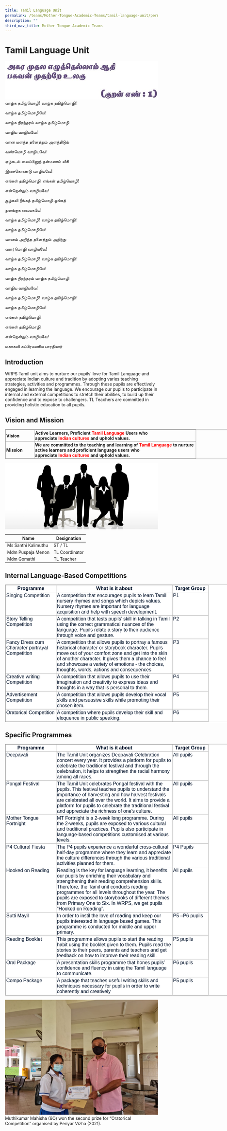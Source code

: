 ```yaml
---
title: Tamil Language Unit
permalink: /teams/Mother-Tongue-Academic-Teams/tamil-language-unit/permalink/
description: ""
third_nav_title: Mother Tongue Academic Teams
---
```

Tamil Language Unit
===================
![](/images/tamil.jpg)
வாழ்க தமிழ்மொழி! வாழ்க தமிழ்மொழி!

  

வாழ்க தமிழ்மொழியே!

  

  

வாழ்க நிரந்தரம் வாழ்க தமிழ்மொழி

  

வாழிய வாழியவே!

  

வான மளந்த தனைத்தும் அளந்திடும்

  

வண்மொழி வாழியவே!

  

  

ஏழ்கடல் வைப்பினுந் தன்மணம் வீசி

  

இசைகொண்டு வாழியவே!

  

எங்கள் தமிழ்மொழி! எங்கள் தமிழ்மொழி!

  

என்றென்றும் வாழியவே!

  

  

சூழ்கலி நீங்கத் தமிழ்மொழி ஓங்கத்

  

துலங்குக வையகமே!

  

வாழ்க தமிழ்மொழி! வாழ்க தமிழ்மொழி!

  

வாழ்க தமிழ்மொழியே!

  

  

வானம் அறிந்த தனைத்தும் அறிந்து

  

வளர்மொழி வாழியவே!

  

வாழ்க தமிழ்மொழி! வாழ்க தமிழ்மொழி!

  

வாழ்க தமிழ்மொழியே!

  

  

வாழ்க நிரந்தரம் வாழ்க தமிழ்மொழி

  

வாழிய வாழியவே!

  

வாழ்க தமிழ்மொழி! வாழ்க தமிழ்மொழி!

  

வாழ்க தமிழ்மொழியே!

  

  

எங்கள் தமிழ்மொழி!

  

எங்கள் தமிழ்மொழி!

  

என்றென்றும் வாழியவே!

  

மகாகவி&nbsp;சுப்பிரமணிய பாரதியார்

Introduction
------------

WRPS Tamil unit aims to nurture our pupils’ love for Tamil Language and appreciate Indian culture and tradition by adopting varies teaching strategies, activities and programmes. Through these pupils are effectively engaged in learning the language. We encourage our pupils to participate in internal and external competitions to stretch their abilities, to build up their confidence and to expose to challengers. TL Teachers are committed in providing holistic education to all pupils.

Vision and Mission
------------------

<table class="iveo_table ives_tab_simple3 ive_eobj_center" style="margin: auto; outline: 0px; padding: 0px; border-collapse: collapse; clear: both; border: 1px solid rgb(170, 170, 170); width: 920px;"><tbody style="margin: 0px; outline: 0px; padding: 0px;"><tr style="margin: 0px; outline: 0px; padding: 0px;"><td width="90" style="margin: 0px; outline: 0px; padding: 2px; text-align: left; border: 1px solid rgb(170, 170, 170);"><strong style="margin: 0px; outline: 0px; padding: 0px;">Vision</strong><br style="margin: 0px; outline: 0px; padding: 0px;"></td><td width="528" style="margin: 0px; outline: 0px; padding: 2px; text-align: left; border: 1px solid rgb(170, 170, 170);"><strong style="margin: 0px; outline: 0px; padding: 0px;">Active Learners, Proficient<span>&nbsp;</span><font color="#ff0000" style="margin: 0px; outline: 0px; padding: 0px;">Tamil Language</font><span>&nbsp;</span>Users who appreciate<span>&nbsp;</span><font color="#ff0000" style="margin: 0px; outline: 0px; padding: 0px;">Indian</font>&nbsp;<font color="#ff0000" style="margin: 0px; outline: 0px; padding: 0px;">cultures</font><span>&nbsp;</span>and uphold values.</strong><br style="margin: 0px; outline: 0px; padding: 0px;"></td></tr><tr style="margin: 0px; outline: 0px; padding: 0px;"><td width="90" style="margin: 0px; outline: 0px; padding: 2px; text-align: left; border: 1px solid rgb(170, 170, 170);"><strong style="margin: 0px; outline: 0px; padding: 0px;">Mission</strong><br style="margin: 0px; outline: 0px; padding: 0px;"></td><td width="528" style="margin: 0px; outline: 0px; padding: 2px; text-align: left; border: 1px solid rgb(170, 170, 170);"><strong style="margin: 0px; outline: 0px; padding: 0px;">We are committed to the teaching and learning of<span>&nbsp;</span><font color="#ff0000" style="margin: 0px; outline: 0px; padding: 0px;">Tamil Language</font><span>&nbsp;</span>to nurture active learners and proficient language users who appreciate<span>&nbsp;</span><font color="#ff0000" style="margin: 0px; outline: 0px; padding: 0px;">Indian</font>&nbsp;<font color="#ff0000" style="margin: 0px; outline: 0px; padding: 0px;">cultures</font><span>&nbsp;</span>and uphold values.</strong><br style="margin: 0px; outline: 0px; padding: 0px;"></td></tr></tbody></table>

![](/images/staff.jpg)
  

| Name | Designation |
| --- | --- |
| Ms Santhi Kalimuthu | ST / TL |
| Mdm Puspaja Menon | TL Coordinator |
| Mdm Gomathi | TL Teacher |

Internal Language-Based Competitions
------------------------------------
<table class="iveo_table ives_tab_simple3 ive_eobj_center" style="margin: auto; outline: 0px; padding: 0px; border-collapse: collapse; clear: both; border: 1px solid rgb(170, 170, 170); color: rgb(0, 17, 41); font-family: Raleway, sans-serif; font-size: 16px; font-style: normal; font-variant-ligatures: normal; font-variant-caps: normal; font-weight: 400; letter-spacing: normal; orphans: 2; text-align: left; text-transform: none; white-space: normal; widows: 2; word-spacing: 0px; -webkit-text-stroke-width: 0px; background-color: rgb(255, 255, 255); text-decoration-thickness: initial; text-decoration-style: initial; text-decoration-color: initial; width: 920px;"><tbody style="margin: 0px; outline: 0px; padding: 0px;"><tr style="margin: 0px; outline: 0px; padding: 0px;"><td width="162" style="margin: 0px; outline: 0px; padding: 2px; text-align: center; border: 1px solid rgb(170, 170, 170);"><strong style="margin: 0px; outline: 0px; padding: 0px;">Programme</strong><br style="margin: 0px; outline: 0px; padding: 0px;"></td><td width="378" style="margin: 0px; outline: 0px; padding: 2px; text-align: center; border: 1px solid rgb(170, 170, 170);"><strong style="margin: 0px; outline: 0px; padding: 0px;">What is it about</strong><br style="margin: 0px; outline: 0px; padding: 0px;"></td><td width="114" style="margin: 0px; outline: 0px; padding: 2px; text-align: center; border: 1px solid rgb(170, 170, 170);"><strong style="margin: 0px; outline: 0px; padding: 0px;">Target Group</strong><br style="margin: 0px; outline: 0px; padding: 0px;"></td></tr><tr style="margin: 0px; outline: 0px; padding: 0px;"><td width="162" valign="top" style="margin: 0px; outline: 0px; padding: 2px; text-align: left; border: 1px solid rgb(170, 170, 170);">Singing Competition<br style="margin: 0px; outline: 0px; padding: 0px;"></td><td width="378" valign="top" style="margin: 0px; outline: 0px; padding: 2px; text-align: left; border: 1px solid rgb(170, 170, 170);">A competition that encourages pupils to learn Tamil nursery rhymes and songs which depicts values. Nursery rhymes are important for language acquisition and help with speech development.<br style="margin: 0px; outline: 0px; padding: 0px;"></td><td width="114" valign="top" style="margin: 0px; outline: 0px; padding: 2px; text-align: left; border: 1px solid rgb(170, 170, 170);">P1<br style="margin: 0px; outline: 0px; padding: 0px;"></td></tr><tr style="margin: 0px; outline: 0px; padding: 0px;"><td width="162" valign="top" style="margin: 0px; outline: 0px; padding: 2px; text-align: left; border: 1px solid rgb(170, 170, 170);">Story Telling Competition<br style="margin: 0px; outline: 0px; padding: 0px;"></td><td width="378" valign="top" style="margin: 0px; outline: 0px; padding: 2px; text-align: left; border: 1px solid rgb(170, 170, 170);">A competition that tests pupils’ skill in talking in Tamil using the correct grammatical nuances of the language. Pupils relate a story to their audience through voice and gesture.<br style="margin: 0px; outline: 0px; padding: 0px;"></td><td width="114" valign="top" style="margin: 0px; outline: 0px; padding: 2px; text-align: left; border: 1px solid rgb(170, 170, 170);">P2<br style="margin: 0px; outline: 0px; padding: 0px;"></td></tr><tr style="margin: 0px; outline: 0px; padding: 0px;"><td width="162" valign="top" style="margin: 0px; outline: 0px; padding: 2px; text-align: left; border: 1px solid rgb(170, 170, 170);">Fancy Dress cum Character portrayal Competition<br style="margin: 0px; outline: 0px; padding: 0px;"></td><td width="378" valign="top" style="margin: 0px; outline: 0px; padding: 2px; text-align: left; border: 1px solid rgb(170, 170, 170);">A competition that allows pupils to portray a famous historical character or storybook character. Pupils move out of your comfort zone and get into the skin of another character. It gives them a chance to feel and showcase a variety of emotions - the choices, thoughts, words, actions and consequences<br style="margin: 0px; outline: 0px; padding: 0px;"></td><td width="114" valign="top" style="margin: 0px; outline: 0px; padding: 2px; text-align: left; border: 1px solid rgb(170, 170, 170);">P3<br style="margin: 0px; outline: 0px; padding: 0px;"></td></tr><tr style="margin: 0px; outline: 0px; padding: 0px;"><td width="162" valign="top" style="margin: 0px; outline: 0px; padding: 2px; text-align: left; border: 1px solid rgb(170, 170, 170);">Creative writing Competition<br style="margin: 0px; outline: 0px; padding: 0px;"></td><td width="378" valign="top" style="margin: 0px; outline: 0px; padding: 2px; text-align: left; border: 1px solid rgb(170, 170, 170);">A competition that allows pupils to use their imagination and creativity to express ideas and thoughts in a way that is personal to them.<br style="margin: 0px; outline: 0px; padding: 0px;"></td><td width="114" valign="top" style="margin: 0px; outline: 0px; padding: 2px; text-align: left; border: 1px solid rgb(170, 170, 170);">P4<br style="margin: 0px; outline: 0px; padding: 0px;"></td></tr><tr style="margin: 0px; outline: 0px; padding: 0px;"><td width="162" valign="top" style="margin: 0px; outline: 0px; padding: 2px; text-align: left; border: 1px solid rgb(170, 170, 170);">Advertisement Competition<br style="margin: 0px; outline: 0px; padding: 0px;"></td><td width="378" valign="top" style="margin: 0px; outline: 0px; padding: 2px; text-align: left; border: 1px solid rgb(170, 170, 170);">A competition that allows pupils develop their vocal skills and persuasive skills while promoting their chosen item.<br style="margin: 0px; outline: 0px; padding: 0px;"></td><td width="114" valign="top" style="margin: 0px; outline: 0px; padding: 2px; text-align: left; border: 1px solid rgb(170, 170, 170);">P5<br style="margin: 0px; outline: 0px; padding: 0px;"></td></tr><tr style="margin: 0px; outline: 0px; padding: 0px;"><td width="162" valign="top" style="margin: 0px; outline: 0px; padding: 2px; text-align: left; border: 1px solid rgb(170, 170, 170);">Oratorical Competition<br style="margin: 0px; outline: 0px; padding: 0px;"></td><td width="378" valign="top" style="margin: 0px; outline: 0px; padding: 2px; text-align: left; border: 1px solid rgb(170, 170, 170);">A competition where pupils develop their skill and eloquence in public speaking.<br style="margin: 0px; outline: 0px; padding: 0px;"></td><td width="114" valign="top" style="margin: 0px; outline: 0px; padding: 2px; text-align: left; border: 1px solid rgb(170, 170, 170);">P6</td></tr></tbody></table>

Specific Programmes
-------------------
<table class="iveo_table ives_tab_simple3 ive_eobj_center" style="margin: auto; outline: 0px; padding: 0px; border-collapse: collapse; clear: both; border: 1px solid rgb(170, 170, 170); color: rgb(0, 17, 41); font-family: Raleway, sans-serif; font-size: 16px; font-style: normal; font-variant-ligatures: normal; font-variant-caps: normal; font-weight: 400; letter-spacing: normal; orphans: 2; text-align: left; text-transform: none; white-space: normal; widows: 2; word-spacing: 0px; -webkit-text-stroke-width: 0px; background-color: rgb(255, 255, 255); text-decoration-thickness: initial; text-decoration-style: initial; text-decoration-color: initial; width: 920px;"><tbody style="margin: 0px; outline: 0px; padding: 0px;"><tr style="margin: 0px; outline: 0px; padding: 0px;"><td width="162" style="margin: 0px; outline: 0px; padding: 2px; text-align: center; border: 1px solid rgb(170, 170, 170);"><strong style="margin: 0px; outline: 0px; padding: 0px;">Programme</strong><br style="margin: 0px; outline: 0px; padding: 0px;"></td><td width="378" style="margin: 0px; outline: 0px; padding: 2px; text-align: center; border: 1px solid rgb(170, 170, 170);"><strong style="margin: 0px; outline: 0px; padding: 0px;">What is it about</strong><br style="margin: 0px; outline: 0px; padding: 0px;"></td><td width="114" style="margin: 0px; outline: 0px; padding: 2px; text-align: center; border: 1px solid rgb(170, 170, 170);"><strong style="margin: 0px; outline: 0px; padding: 0px;">Target Group</strong><br style="margin: 0px; outline: 0px; padding: 0px;"></td></tr><tr style="margin: 0px; outline: 0px; padding: 0px;"><td width="162" valign="top" style="margin: 0px; outline: 0px; padding: 2px; text-align: left; border: 1px solid rgb(170, 170, 170);">Deepavali<br style="margin: 0px; outline: 0px; padding: 0px;"></td><td width="378" valign="top" style="margin: 0px; outline: 0px; padding: 2px; text-align: left; border: 1px solid rgb(170, 170, 170);">The Tamil Unit organizes Deepavali Celebration concert every year. It provides a platform for pupils to celebrate the traditional festival and through the celebration, it helps to strengthen the racial harmony among all races.<br style="margin: 0px; outline: 0px; padding: 0px;"></td><td width="114" valign="top" style="margin: 0px; outline: 0px; padding: 2px; text-align: left; border: 1px solid rgb(170, 170, 170);">All pupils<br style="margin: 0px; outline: 0px; padding: 0px;"></td></tr><tr style="margin: 0px; outline: 0px; padding: 0px;"><td width="162" valign="top" style="margin: 0px; outline: 0px; padding: 2px; text-align: left; border: 1px solid rgb(170, 170, 170);">Pongal Festival<br style="margin: 0px; outline: 0px; padding: 0px;"></td><td width="378" valign="top" style="margin: 0px; outline: 0px; padding: 2px; text-align: left; border: 1px solid rgb(170, 170, 170);">The Tamil Unit celebrates Pongal festival with the pupils. This festival teaches pupils to understand the importance of harvesting and how harvest festivals are celebrated all over the world. It aims to provide a platform for pupils to celebrate the traditional festival and appreciate the richness of one’s culture.<br style="margin: 0px; outline: 0px; padding: 0px;"></td><td width="114" valign="top" style="margin: 0px; outline: 0px; padding: 2px; text-align: left; border: 1px solid rgb(170, 170, 170);">All pupils<br style="margin: 0px; outline: 0px; padding: 0px;"></td></tr><tr style="margin: 0px; outline: 0px; padding: 0px;"><td width="162" valign="top" style="margin: 0px; outline: 0px; padding: 2px; text-align: left; border: 1px solid rgb(170, 170, 170);">Mother Tongue Fortnight<br style="margin: 0px; outline: 0px; padding: 0px;"></td><td width="378" valign="top" style="margin: 0px; outline: 0px; padding: 2px; text-align: left; border: 1px solid rgb(170, 170, 170);">MT Fortnight is a 2-week long programme. During the 2-weeks, pupils are exposed to various cultural and traditional practices. Pupils also participate in language-based competitions customised at various levels.<br style="margin: 0px; outline: 0px; padding: 0px;"></td><td width="114" valign="top" style="margin: 0px; outline: 0px; padding: 2px; text-align: left; border: 1px solid rgb(170, 170, 170);">All pupils<br style="margin: 0px; outline: 0px; padding: 0px;"></td></tr><tr style="margin: 0px; outline: 0px; padding: 0px;"><td width="162" valign="top" style="margin: 0px; outline: 0px; padding: 2px; text-align: left; border: 1px solid rgb(170, 170, 170);">P4 Cultural Fiesta<br style="margin: 0px; outline: 0px; padding: 0px;"></td><td width="378" valign="top" style="margin: 0px; outline: 0px; padding: 2px; text-align: left; border: 1px solid rgb(170, 170, 170);">The P4 pupils experience a wonderful cross-cultural half-day programme where they learn and appreciate the culture differences through the various traditional activities planned for them.<br style="margin: 0px; outline: 0px; padding: 0px;"></td><td width="114" valign="top" style="margin: 0px; outline: 0px; padding: 2px; text-align: left; border: 1px solid rgb(170, 170, 170);">P4 Pupils<br style="margin: 0px; outline: 0px; padding: 0px;"></td></tr><tr style="margin: 0px; outline: 0px; padding: 0px;"><td width="162" valign="top" style="margin: 0px; outline: 0px; padding: 2px; text-align: left; border: 1px solid rgb(170, 170, 170);">Hooked on Reading<br style="margin: 0px; outline: 0px; padding: 0px;"></td><td width="378" valign="top" style="margin: 0px; outline: 0px; padding: 2px; text-align: left; border: 1px solid rgb(170, 170, 170);">Reading is the key for language learning, it benefits our pupils by enriching their vocabulary and strengthening their reading comprehension skills. Therefore, the Tamil unit conducts reading programmes for all levels throughout the year. The pupils are exposed to storybooks of different themes from Primary One to Six. In WRPS, we get pupils “Hooked on Reading”.<br style="margin: 0px; outline: 0px; padding: 0px;"></td><td width="114" valign="top" style="margin: 0px; outline: 0px; padding: 2px; text-align: left; border: 1px solid rgb(170, 170, 170);">All pupils<br style="margin: 0px; outline: 0px; padding: 0px;"></td></tr><tr style="margin: 0px; outline: 0px; padding: 0px;"><td width="162" valign="top" style="margin: 0px; outline: 0px; padding: 2px; text-align: left; border: 1px solid rgb(170, 170, 170);">Sutti Mayil<br style="margin: 0px; outline: 0px; padding: 0px;"></td><td width="378" valign="top" style="margin: 0px; outline: 0px; padding: 2px; text-align: left; border: 1px solid rgb(170, 170, 170);">In order to instil the love of reading and keep our pupils interested in language based games. This programme is conducted for middle and upper primary.<br style="margin: 0px; outline: 0px; padding: 0px;"></td><td width="114" valign="top" style="margin: 0px; outline: 0px; padding: 2px; text-align: left; border: 1px solid rgb(170, 170, 170);">P5 –P6 pupils<br style="margin: 0px; outline: 0px; padding: 0px;"></td></tr><tr style="margin: 0px; outline: 0px; padding: 0px;"><td width="162" valign="top" style="margin: 0px; outline: 0px; padding: 2px; text-align: left; border: 1px solid rgb(170, 170, 170);">Reading Booklet<br style="margin: 0px; outline: 0px; padding: 0px;"></td><td width="378" valign="top" style="margin: 0px; outline: 0px; padding: 2px; text-align: left; border: 1px solid rgb(170, 170, 170);">This programme allows pupils to start the reading habit using the booklet given to them. Pupils read the stories to their peers, parents and teachers and get feedback on how to improve their reading skill.<br style="margin: 0px; outline: 0px; padding: 0px;"></td><td width="114" valign="top" style="margin: 0px; outline: 0px; padding: 2px; text-align: left; border: 1px solid rgb(170, 170, 170);">P5 pupils<br style="margin: 0px; outline: 0px; padding: 0px;"></td></tr><tr style="margin: 0px; outline: 0px; padding: 0px;"><td width="162" valign="top" style="margin: 0px; outline: 0px; padding: 2px; text-align: left; border: 1px solid rgb(170, 170, 170);">Oral Package<br style="margin: 0px; outline: 0px; padding: 0px;"></td><td width="378" valign="top" style="margin: 0px; outline: 0px; padding: 2px; text-align: left; border: 1px solid rgb(170, 170, 170);">A presentation skills programme that hones pupils’ confidence and fluency in using the Tamil language to communicate.<br style="margin: 0px; outline: 0px; padding: 0px;"></td><td width="114" valign="top" style="margin: 0px; outline: 0px; padding: 2px; text-align: left; border: 1px solid rgb(170, 170, 170);">P6 pupils<br style="margin: 0px; outline: 0px; padding: 0px;"></td></tr><tr style="margin: 0px; outline: 0px; padding: 0px;"><td width="162" valign="top" style="margin: 0px; outline: 0px; padding: 2px; text-align: left; border: 1px solid rgb(170, 170, 170);">Compo Package<br style="margin: 0px; outline: 0px; padding: 0px;"></td><td width="378" valign="top" style="margin: 0px; outline: 0px; padding: 2px; text-align: left; border: 1px solid rgb(170, 170, 170);">A package that teaches useful writing skills and techniques necessary for pupils in order to write coherently and creatively<br style="margin: 0px; outline: 0px; padding: 0px;"></td><td width="114" valign="top" style="margin: 0px; outline: 0px; padding: 2px; text-align: left; border: 1px solid rgb(170, 170, 170);">P5 pupils</td></tr></tbody></table>

![](/images/tamil1.jpeg)
Muthikumar Mahisha (6O) won the second prize for “Oratorical Competition” organised by Periyar Vizha (2021).